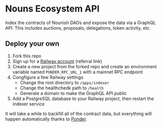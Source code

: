 # Nouns Ecosystem API

Index the contracts of Nounish DAOs and expose the data via a GraphQL API. This includes auctions, proposals, delegations, token activity, etc.

## Deploy your own

1. Fork this repo
2. Sign up for a [Railway account](https://railway.app?referralCode=ONtqGs) (referral link)
3. Create a new project from the forked repo and create an environment variable named `PONDER_RPC_URL_1` with a mainnet RPC endpoint
4. Congfigure a few Railway settings
   - Change the root directory to `/apps/indexer`
   - Change the healthchedk path to `/health`
   - Generate a domain to make the GraphQL API public
5. Add a PostgreSQL database to your Railway project, then restart the indexer service

It will take a while to backfill all of the contract data, but everything will happen automatically thanks to [Ponder](https://ponder.sh/).

